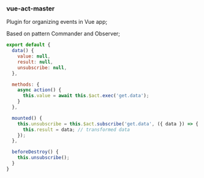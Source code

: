 ### vue-act-master

Plugin for organizing events in Vue app;

Based on pattern Commander and Observer;

```js
export default {
  data() {
    value: null,
    result: null,
    unsubscribe: null,
  },

  methods: {
    async action() {
      this.value = await this.$act.exec('get.data');
    }
  },

  mounted() {
    this.unsubscribe = this.$act.subscribe('get.data', ({ data }) => {
      this.result = data; // transformed data
    });
  },

  beforeDestroy() {
    this.unsubscribe();
  }
}
```